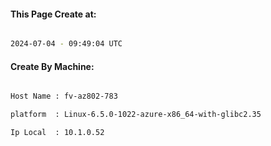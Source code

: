 
   
#### This Page Create at:

```bash

2024-07-04 - 09:49:04 UTC

```

#### Create By Machine:

```bash

Host Name : fv-az802-783

platform  : Linux-6.5.0-1022-azure-x86_64-with-glibc2.35

Ip Local  : 10.1.0.52

```

